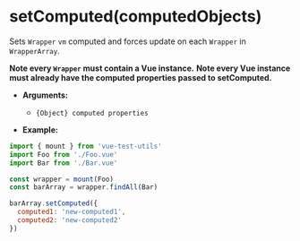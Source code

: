 # setComputed(computedObjects)

<!-- @todo translation -->

Sets `Wrapper` `vm` computed and forces update on each `Wrapper` in `WrapperArray`.

**Note every `Wrapper` must contain a Vue instance.**
**Note every Vue instance must already have the computed properties passed to setComputed.**

- **Arguments:**
  - `{Object} computed properties`

- **Example:**

```js
import { mount } from 'vue-test-utils'
import Foo from './Foo.vue'
import Bar from './Bar.vue'

const wrapper = mount(Foo)
const barArray = wrapper.findAll(Bar)

barArray.setComputed({
  computed1: 'new-computed1',
  computed2: 'new-computed2'
})
```
